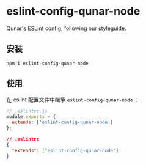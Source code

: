 # eslint-config-qunar-node

Qunar's ESLint config, following our styleguide.

## 安装
```
npm i eslint-config-qunar-node
```

## 使用

在 eslint 配置文件中继承 `eslint-config-qunar-node` ：

```js
// .eslintrc.js
module.exports = {
  extends: ['eslint-config-qunar-node']
};
```

```json
// .eslintrc
{
  "extends": ["eslint-config-qunar-node"]
}
```
